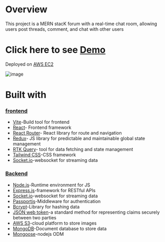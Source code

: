 # Overview

This project is a MERN stacK forum with a real-time chat room, allowing users post threads, comment, and chat with other users

# Click here to see [Demo](http://ec2-52-195-177-191.ap-northeast-1.compute.amazonaws.com)

Deployed on [AWS EC2](https://aws.amazon.com/tw/ec2/)

![image](https://github.com/user-attachments/assets/46a53a17-a580-43c8-b0cd-6c6627c0ec66)

# Built with
### [frontend](https://github.com/zxc22164017)
* [Vite](https://vite.dev/)-Build tool for frontend
* [React](https://react.dev/)- Frontend framework
* [React Router](https://reactrouter.com/en/main)- React library for route and navigation
* [Redux](https://redux.js.org/)- JS library for predictable and maintainable global state management
* [RTK Query](https://redux-toolkit.js.org/rtk-query/overview)- tool for data fetching and state management
* [Tailwind CSS](https://tailwindcss.com/)-CSS framework
* [Socket.io](https://socket.io/)-websocket for streaming data
  
### [Backend](https://github.com/zxc22164017/chatRoom-backend)
* [Node.js](https://nodejs.org/zh-tw)-Runtime environment for JS
* [Express.js](https://expressjs.com/zh-tw/)-framework for RESTful APIs
* [Socket.io](https://socket.io/)-websocket for streaming data
* [Passportjs](https://www.passportjs.org/)-Middleware for authentication
* [Bcrypt](https://www.npmjs.com/package/bcrypt)-Library for hashing data
* [JSON web token](https://jwt.io/)-a standard method for representing claims securely between two parties
* [AWS S3](https://aws.amazon.com/tw/s3/)-cloud platform to store images
* [MongoDB](https://www.mongodb.com/community/forums/t/advice-for-chat-schema-design/114166)-Document database to store data
* [Mongoose](https://mongoosejs.com/)-nodejs ODM
  








